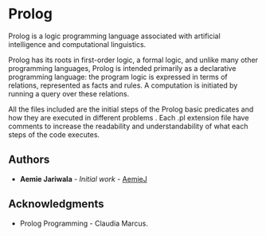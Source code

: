 # Prolog

Prolog is a logic programming language associated with artificial intelligence and computational linguistics.

Prolog has its roots in first-order logic, a formal logic, and unlike many other programming languages, Prolog is intended primarily as a declarative programming language: the program logic is expressed in terms of relations, represented as facts and rules. A computation is initiated by running a query over these relations.

All the files included are the initial steps of the Prolog basic predicates and how they are executed in different problems .
Each .pl extension file have comments to increase the readability and understandability of what each steps of the code executes.

## Authors

* **Aemie Jariwala** - *Initial work* - [AemieJ](https://github.com/AemieJ)


## Acknowledgments

* Prolog Programming - Claudia Marcus.
